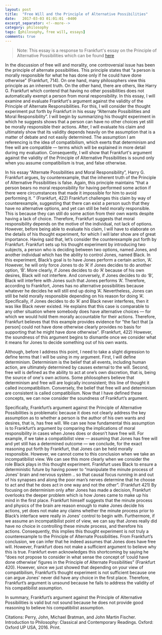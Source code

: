 ```yaml
---
layout: post
title:  "Free Will and the Principle of Alternative Possibilities"
date:   2017-03-03 01:01:01 -0400
excerpt_separator: <!--more-->
category: philosophy
tags: [philosophy, free will, essays]
comments: true
---
```

> Note: This essay is a response to Frankfurt's essay on the Principle of Alternative
> Possibilities which can be found [here](http://www.ucl.ac.uk/~uctytho/dfwCompatFrankfurt.htm)

In the discussion of free will and morality, one controversial issue has been the principle of alternate possibilities. This principle states that “a person is morally responsible for what he has done only if he could have done otherwise” (Frankfurt, 714).  On one hand, many philosophers view this principle as an inherent truth. On the other hand, there are others, like Harry G. Frankfurt which contend that having no other possibilities does not automatically exempt a person from moral responsibility. In this essay, I will examine and evaluate Frankfurt's argument against the validity of the Principle of Alternate Responsibilities. <!--more--> For this, I will consider the thought experiment put forth by Frankfurt in his essay “Alternate Possibilities and Moral Responsibility”. I will begin by summarizing his thought experiment in which he suggests shows that a person can have no other choices yet still be morally responsible their actions. After, I will evaluate his claim and ultimately show that its validity depends heavily on the assumption that is a matter of debate and not easily determined. The assumption I am referencing is the idea of compatibilism, which exerts that determinism and free will are compatible  — terms which will be explained in more detail during my evaluation. Consequently, I will show that Frankfurt's argument against the validity of the Principle of Alternative Possibilities is sound only when you assume compatibilism is true, and false otherwise.


In his essay “Alternate Possibilities and Moral Responsibility”, Harry G. Frankfurt argues, by counterexample, that the inherent truth of the Principle of Alternative Possibilities is false. Again, this principle maintains “that a person bears no moral responsibility for having performed some action if there were circumstances that made it impossible for him to avoid performing it. ” (Frankfurt, 422) Frankfurt challenges this claim by way of counterexample, suggesting that there can exist a person such that they have no alternative options, and yet can still be held morally responsible. This is because they can still do some action from their own wants despite having a lack of choice. Therefore, Frankfurt suggests that moral responsibility depends on the motive of the individual, not lack of options. However,  before being able to evaluate his claim, I will have to elaborate on the details of his thought experiment, for which I will later show are of great importance. Having said that, let’s consider the counterexample put forth by Frankfurt.
Frankfurt sets up his thought experiment by introducing two subjects, a person who is deciding between two options, named Jones, and another individual which has the ability to control Jones, named Black. In this experiment, Black’s goal is to have Jones perform a certain action, ‘A’. However, he will only force Jones to do ‘A’ if Jones decides to do another option, ‘B’. More clearly,  if Jones decides to do ‘A’ because of his own desires, Black will not interfere. And conversely, if Jones decides to do ‘B’, Black will interfere with Jones such that Jones performs ‘A’. Therefore, according to Frankfort, Jones has no alternative possibilities because whatever he decides he will still end up doing ‘A’. Nevertheless, Jones can still be held morally responsible depending on his reason for doing ‘A’. Specifically, if Jones decides to do ‘A’ and Black never interferes, then it was like Black never existed. He explains that this case is comparable to any other situation where somebody does have alternative choices — for which we would hold them morally accountable for their actions. Therefore, Frankfurt believes that this example provides evidence for “the fact that [a person] could not have done otherwise clearly provides no basis for supporting that he might have done otherwise”. (Frankfurt, 422) However, the soundness of this argument begins to dismantle once we consider what it means for Jones to decide something out of his own wants.


Although, before I address this point, I need to take a slight digression to define terms that I will be using in my argument. First, I will define determinism. Determinism is the belief that all events, including human action, are ultimately determined by causes external to the will.  Second, free will is defined as the ability to act at one’s own discretion, that is, being the source of one's own actions. Some philosophers believe that determinism and free will are logically inconsistent; this line of thought it called incompatibilism. Conversely, the belief that free will and determinism are consistent is called compatibilism. Now that I have defined these concepts, we can now consider the soundness of Frankfurt’s argument.


Specifically, Frankfurt’s argument against the Principle of Alternative Possibilities is problematic because it does not clearly address the key assumption as to whether a person is the author of his own wants and desires, that is, has free will. We can see how fundamental this assumption is to Frankfurt’s argument by comparing the implications of moral responsibility in cases when Jones does or doesn’t have free will. For example, if we take a compatibilist view — assuming that Jones has free will and yet still has a determined outcome — we conclude, for the exact reasoning put forth by Frankfurt, that Jones can be held morally responsible. However, we cannot come to this conclusion when we take an incompatibilist view. We can see this more clearly when we consider the role Black plays in this thought experiment. Frankfurt uses Black to ensure a deterministic future by having power to “manipulate the minute process of Jones' brain and nervous system .. so that causal focus running in and out of his synapses and along the poor man’s nerves determine that he choose to act and that he does act in one way and not the other”. (Frankfurt 421) By focusing on determinism only after Jones has made a decision, Frankfurt overlooks the deeper problem which is how Jones came to make up his mind in the first place. Frankfurt himself suggests that the minute process and physics of the brain are reason enough to make Jones decide his actions, yet does not make any claims whether the minute process prior to Black’s interface were really in Jones' control to begin with. Furthermore, if we assume an incompatibilist point of view, we can say that Jones really did have no choice in controlling these minute process, and therefore his actions. Consequently, this implies this thought experiment is not truly a counterexample to the Principle of Alternate Possibilities. From Frankfurt’s conclusion, we can infer that he indeed assumes that Jones does have free will. However, Frankfurt does not make a sufficient argument to believe why this is true. Frankfurt even acknowledges this shortcoming by saying he “does not propose to consider in what sense the concept of ‘could have done otherwise’ figures in the Principle of Alternate Possibilities” (Frankfurt 420). However, since we just showed that depending on your view of compatibilism, Frankfurt’s thought experiment is not sufficient because one can argue Jones' never did have any choice in the first place. Therefore, Frankfurt’s argument is unsound because he fails to address the validity of his compatibilist assumption.

In summary, Frankfurt’s argument against the Principle of Alternative Possibilities is valid but not sound because he does not provide good reasoning to believe his compatibilist assumption.

Citations: Perry, John, Michael Bratman, and John Martin Fischer. Introduction to Philosophy: Classical and Contemporary Readings. Oxford: Oxford UP USA, 2016. Print.
